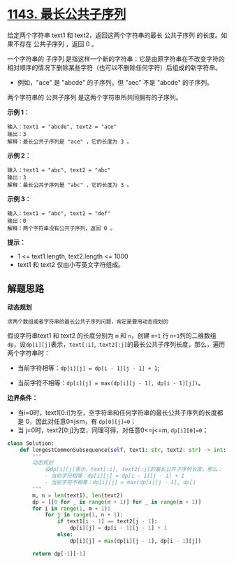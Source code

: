 # [1143. 最长公共子序列](https://leetcode.cn/problems/longest-common-subsequence/)

给定两个字符串 text1 和 text2，返回这两个字符串的最长 公共子序列 的长度。如果不存在 公共子序列 ，返回 0 。

一个字符串的 子序列 是指这样一个新的字符串：它是由原字符串在不改变字符的相对顺序的情况下删除某些字符（也可以不删除任何字符）后组成的新字符串。

- 例如，"ace" 是 "abcde" 的子序列，但 "aec" 不是 "abcde" 的子序列。

两个字符串的 公共子序列 是这两个字符串所共同拥有的子序列。

 

**示例 1：**

```
输入：text1 = "abcde", text2 = "ace" 
输出：3  
解释：最长公共子序列是 "ace" ，它的长度为 3 。
```

**示例 2：**

```
输入：text1 = "abc", text2 = "abc"
输出：3
解释：最长公共子序列是 "abc" ，它的长度为 3 。
```

**示例 3：**

```
输入：text1 = "abc", text2 = "def"
输出：0
解释：两个字符串没有公共子序列，返回 0 。
```

**提示：**

- 1 <= text1.length, text2.length <= 1000
- text1 和 text2 仅由小写英文字符组成。



## 解题思路

**动态规划**

```
求两个数组或者字符串的最长公共子序列问题，肯定是要用动态规划的
```

假设字符串text1 和 text2  的长度分别为 `m` 和 `n`，创建 `m+1` 行 `n+1`列的二维数组 `dp`，设`dp[i][j]`表示，`text[:i]`,` text2[:j]`的最长公共子序列长度，那么，遍历两个字符串时：

- 当前字符相等：`dp[i][j] = dp[i - 1][j - 1] + 1`;

- 当前字符不相等：`dp[i][j] = max(dp[i][j - 1], dp[i - 1][j])`。

**边界条件：**

- 当i=0时，text1[0:i]为空，空字符串和任何字符串的最长公共子序列的长度都是 0，因此对任意0≤j≤m，有 	`dp[0][j]=0`；
- 当 j=0时，text2[0:j]为空，同理可得，对任意0<=j<=m,	`dp[i][0]=0`；
  

```python
class Solution:
    def longestCommonSubsequence(self, text1: str, text2: str) -> int:
        """
        动态规划
            设dp[i][j]表示，text[:i], text2[:j]的最长公共子序列长度，那么：
            - 当前字符相等：dp[i][j] = dp[i - 1][j - 1] + 1
            - 当前字符不相等：dp[i][j] = max(dp[i][j - 1], dp[i
        """
        m, n = len(text1), len(text2)
        dp = [[0 for _ in range(n + 1)] for _ in range(m + 1)]
        for i in range(1, m + 1):
            for j in range(1, n + 1):
                if text1[i - 1] == text2[j - 1]:
                    dp[i][j] = dp[i - 1][j - 1] + 1
                else:
                    dp[i][j] = max(dp[i][j - 1], dp[i - 1][j])

        return dp[-1][-1]
```

